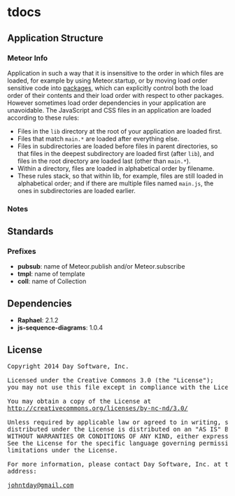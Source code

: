 # tdocs

## Application Structure

### Meteor Info
Application in such a way that it is insensitive to the order in which files are loaded,
for example by using Meteor.startup, or by moving load order sensitive code into [packages](http://docs.meteor.com/#usingpackages),
which can explicitly control both the load order of their contents and their load order with respect to other packages.
However sometimes load order dependencies in your application are unavoidable.
The JavaScript and CSS files in an application are loaded according to these rules:

- Files in the `lib` directory at the root of your application are loaded first.
- Files that match `main.*` are loaded after everything else.
- Files in subdirectories are loaded before files in parent directories, so that files in the deepest subdirectory are loaded first (after `lib`),
and files in the root directory are loaded last (other than `main.*`).
- Within a directory, files are loaded in alphabetical order by filename.
- These rules stack, so that within lib, for example, files are still loaded in alphabetical order; and if there are multiple files named `main.js`,
the ones in subdirectories are loaded earlier.

### Notes


## Standards
### Prefixes
- **pubsub**: name of Meteor.publish and/or Meteor.subscribe
- **tmpl**: name of template
- **coll**: name of Collection

## Dependencies
 - **Raphael**: 2.1.2
 - **js-sequence-diagrams**: 1.0.4

## License

<pre>
Copyright 2014 Day Software, Inc.

Licensed under the Creative Commons 3.0 (the "License");
you may not use this file except in compliance with the License.

You may obtain a copy of the License at
<a href="http://creativecommons.org/licenses/by-nc-nd/3.0/" target="_blank">http://creativecommons.org/licenses/by-nc-nd/3.0/</a>

Unless required by applicable law or agreed to in writing, software
distributed under the License is distributed on an "AS IS" BASIS,
WITHOUT WARRANTIES OR CONDITIONS OF ANY KIND, either express or implied.
See the License for the specific language governing permissions and
limitations under the License.

For more information, please contact Day Software, Inc. at this
address:

<a href="mailto:johntday@gmail.com" target="_blank">johntday@gmail.com</a>
</pre>
